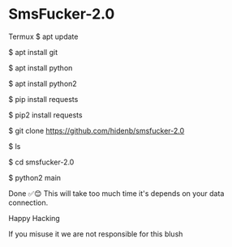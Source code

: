 # SmsFucker-2.0
Termux
$ apt update

$ apt install git 

$ apt install python

$ apt install python2 

$ pip install requests 

$ pip2 install requests

$ git clone https://github.com/hidenb/smsfucker-2.0

$ ls

$ cd smsfucker-2.0

$ python2 main

 Done ✅😊
This will take too much time it's depends on your data connection.

Happy Hacking

If you misuse it we are not responsible for this blush
